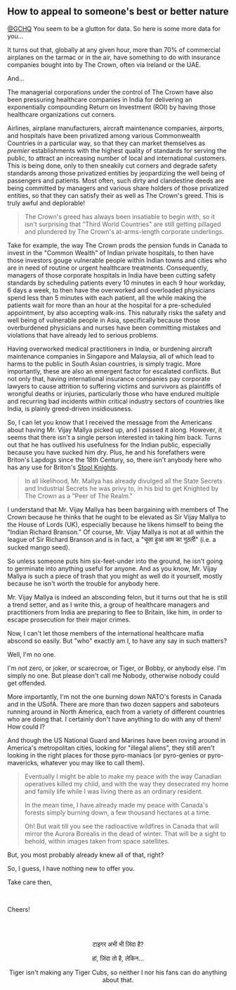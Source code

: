 ## How to appeal to someone's best or better nature

[@GCHQ](https://www.gchq.gov.uk/section/locations/london) You seem to be a glutton for data. So here is some more data for you...

It turns out that, globally at any given hour, more than 70% of commercial airplanes on the tarmac or in the air, have something to do with insurance companies bought into by The Crown, often via Ireland or the UAE. 

And...

The managerial corporations under the control of The Crown have also been pressuring healthcare companies in India for delivering an exponentially compounding Return on Investment (ROI) by having those healthcare organizations cut corners. 

Airlines, airplane manufacturers, aircraft maintenance companies, airports, and hospitals have been privatized among various Commonwealth Countries in a particular way, so that they can market themselves as *premier* establishments with the highest quality of standards for serving the public, to attract an increasing number of local and international customers. This is being done, only to then sneakily cut corners and degrade safety standards among those privatized entities by jeopardizing the well being of passengers and patients. Most often, such dirty and clandestine deeds are being committed by managers and various share holders of those privatized entities, so that they can satisfy their as well as The Crown's greed. This is truly awful and deplorable! 

>The Crown's greed has always been insatiable to begin with, so it isn't surprising that "Third World Countries" are still getting pillaged and plundered by The Crown's at-arms-length corporate underlings.  

Take for example, the way The Crown prods the pension funds in Canada to invest in the "Common Wealth" of Indian private hospitals, to then have those investors gouge vulnerable people within Indian towns and cities who are in need of routine or urgent healthcare treatments. Consequently, managers of those corporate hospitals in India have been cutting safety standards by scheduling patients every 10 minutes in each 9 hour workday, 6 days a week, to then have the overworked and overloaded physicians spend less than 5 minutes with each patient, all the while making the patients wait for more than an hour at the hospital for a pre-scheduled appointment, by also accepting walk-ins. This naturally risks the safety and well being of vulnerable people in Asia, specifically because those overburdened physicians and nurses have been committing mistakes and violations that have already led to serious problems. 

Having overworked medical practitioners in India, or burdening aircraft maintenance companies in Singapore and Malaysia, all of which lead to harms to the public in South Asian countries, is simply tragic. More importantly, these are also an emergent factor for escalated conflicts. But not only that, having international insurance companies pay corporate lawyers to cause attrition to suffering victims and survivors as plaintiffs of wrongful deaths or injuries, particularly those who have endured multiple and recurring bad incidents within critical industry sectors of countries like India, is plainly greed-driven insidiousness. 

So, I can let you know that I received the message from the Americans about having Mr. Vijay Mallya picked up, and I passed it along. However, it seems that there isn't a single person interested in taking him back. Turns out that he has outlived his usefulness for the Indian public, especially because you have sucked him dry. Plus, he and his forefathers were Briton's Lapdogs since the 18th Century, so, there isn't anybody here who has any use for Briton's [Stool Knights](https://en.wikipedia.org/wiki/Groom_of_the_Stool). 

>In all likelihood, Mr. Mallya has already divulged all the State Secrets and Industrial Secrets he was privy to, in his bid to get Knighted by The Crown as a "Peer of The Realm." 

I understand that Mr. Vijay Mallya has been bargaining with members of The Crown because he thinks that he ought to be elevated as Sir Vijay Mallya to the House of Lords (UK), especially because he likens himself to being the "Indian Richard Branson." Of course, Mr. Vijay Mallya is not at all within the league of Sir Richard Branson and is in fact, a "चूसा हुआ आम का गुठली" (i.e. a sucked mango seed). 

So unless someone puts him six-feet-under into the ground, he isn't going to germinate into anything useful for anyone. And as you know, Mr. Vijay Mallya is such a piece of trash that you might as well do it yourself, mostly because he isn't worth the trouble for anybody here. 

Mr. Vijay Mallya is indeed an absconding felon, but it turns out that he is still a trend setter, and as I write this, a group of healthcare managers and practitioners from India are preparing to flee to Britain, like him, in order to escape prosecution for their major crimes. 

Now, I can't let those members of the international healthcare mafia abscond so easily. But "who" exactly am I, to have any say in such matters?

Well, I'm no one. 

I'm not zero, or joker, or scarecrow, or Tiger, or Bobby, or anybody else. I'm simply no one. But please don't call me Nobody, otherwise nobody could get offended. 

More importantly, I'm not the one burning down NATO's forests in Canada and in the USofA. There are more than two dozen sappers and saboteurs running around in North America, each from a variety of different countries who are doing that. I certainly don't have anything to do with any of them! How could I? 

And though the US National Guard and Marines have been roving around in America's metropolitan cities, looking for "illegal aliens", they still aren't looking in the right places for those pyro-maniacs (or pyro-genies or pyro-mavericks, whatever you may like to call them).

>Eventually I might be able to make my peace with the way Canadian operatives killed my child, and with the way they desecrated my home and family life while I was living there as an ordinary resident. 
>
>In the mean time, I have already made my peace with Canada's forests simply burning down, a few thousand hectares at a time. 
>
>Oh! But wait till you see the radioactive wildfires in Canada that will mirror the Aurora Borealis in the dead of winter. That will be a sight to behold, within images taken from space satellites.  

But, you most probably already knew all of that, right?

So, I guess, I have nothing new to offer you. 

Take care then,

<br>

Cheers!  

<br>
<br>
 
<div align="center">

<p>टाइगर अभी भी ज़िंदा है?</p> 
<p>हां, ज़िंदा तो है, लेकिन...</p> 
<p>Tiger isn't making any Tiger Cubs, so neither I nor his fans can do anything about that.</p>

</div>  